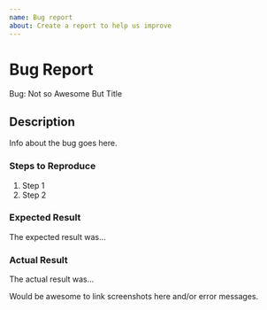 ```yaml
---
name: Bug report
about: Create a report to help us improve
---
```


# Bug Report

Bug: Not so Awesome But Title

## Description

Info about the bug goes here.

### Steps to Reproduce

1. Step 1
2. Step 2

### Expected Result

The expected result was...

### Actual Result

The actual result was...

Would be awesome to link screenshots here and/or error messages.
